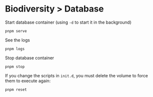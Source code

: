 # Biodiversity > Database

Start database container (using `-d` to start it in the background)

```
pnpm serve
```

See the logs

```
pnpm logs
```

Stop database container

```
pnpm stop
```

If you change the scripts in `init.d`, you must delete the volume to force them to execute again:

```
pnpm reset
```
